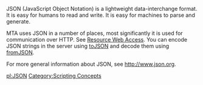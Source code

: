 JSON (JavaScript Object Notation) is a lightweight data-interchange format. It is easy for humans to read and write. It is easy for machines to parse and generate.

MTA uses JSON in a number of places, most significantly it is used for communication over HTTP. See [Resource Web Access](/docs/Resource_Web_Access.md "wikilink"). You can encode JSON strings in the server using [toJSON](/toJSON.md "wikilink") and decode them using [fromJSON](/fromJSON.md "wikilink").

For more general information about JSON, see <http://www.json.org>.

[pl:JSON](/docs/pl:JSON.md "wikilink") [Category:Scripting Concepts](/Category:Scripting_Concepts.md "wikilink")
